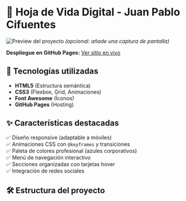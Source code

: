 # 📄 Hoja de Vida Digital - Juan Pablo Cifuentes

![Preview del proyecto](preview.jpg) *(opcional: añade una captura de pantalla)*

**Despliegue en GitHub Pages:** [Ver sitio en vivo](https://tuusuario.github.io/tu-repositorio/)

## 🚀 Tecnologías utilizadas
- **HTML5** (Estructura semántica)
- **CSS3** (Flexbox, Grid, Animaciones)
- **Font Awesome** (Íconos)
- **GitHub Pages** (Hosting)

## ✨ Características destacadas
✅ Diseño responsive (adaptable a móviles)  
✅ Animaciones CSS con `@keyframes` y transiciones  
✅ Paleta de colores profesional (azules corporativos)  
✅ Menú de navegación interactivo  
✅ Secciones organizadas con tarjetas hover  
✅ Integración de redes sociales  

## 🛠️ Estructura del proyecto
